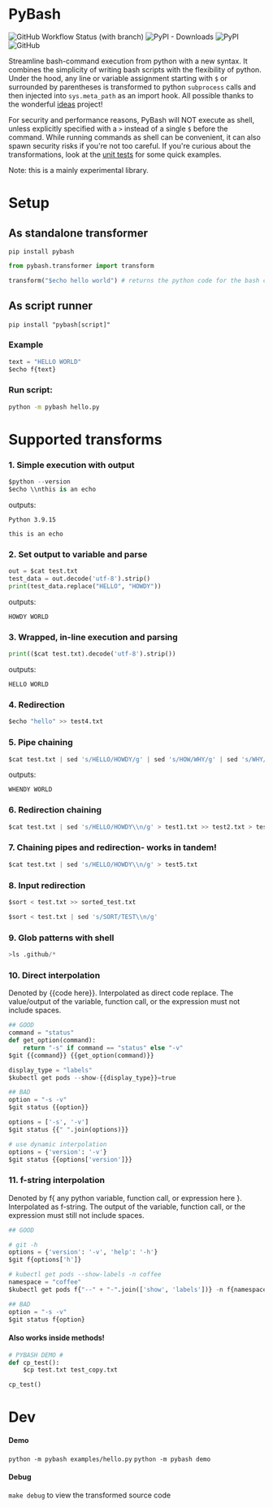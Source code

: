 # PyBash

![GitHub Workflow Status (with branch)](https://img.shields.io/github/actions/workflow/status/jaykv/pybash/python-app.yml?branch=main)
![PyPI - Downloads](https://img.shields.io/pypi/dm/pybash)
![PyPI](https://img.shields.io/pypi/v/pybash)
![GitHub](https://img.shields.io/github/license/jaykv/pybash)

Streamline bash-command execution from python with a new syntax. It combines the simplicity of writing bash scripts with the flexibility of python. Under the hood, any line or variable assignment starting with `$` or surrounded by parentheses is transformed to python `subprocess` calls and then injected into `sys.meta_path` as an import hook. All possible thanks to the wonderful [ideas](https://github.com/aroberge/ideas) project!

For security and performance reasons, PyBash will NOT execute as shell, unless explicitly specified with a `>` instead of a single `$` before the command. While running commands as shell can be convenient, it can also spawn security risks if you're not too careful. If you're curious about the transformations, look at the [unit tests](test_pybash.py) for some quick examples.

Note: this is a mainly experimental library.

# Setup

## As standalone transformer
`pip install pybash`


```python
from pybash.transformer import transform

transform("$echo hello world") # returns the python code for the bash command as string
```

## As script runner
`pip install "pybash[script]"`


### Example 
```py
text = "HELLO WORLD"
$echo f{text}
```

### Run script:
```bash
python -m pybash hello.py
```

# Supported transforms

### 1. Simple execution with output
```python
$python --version
$echo \\nthis is an echo
```
outputs:
```
Python 3.9.15

this is an echo
```

### 2. Set output to variable and parse
```python
out = $cat test.txt
test_data = out.decode('utf-8').strip()
print(test_data.replace("HELLO", "HOWDY"))
```
outputs:
```
HOWDY WORLD
```

### 3. Wrapped, in-line execution and parsing
```python
print(($cat test.txt).decode('utf-8').strip())
```
outputs:
```
HELLO WORLD
```

### 4. Redirection
```python
$echo "hello" >> test4.txt
```

### 5. Pipe chaining
```python
$cat test.txt | sed 's/HELLO/HOWDY/g' | sed 's/HOW/WHY/g' | sed 's/WHY/WHEN/g'
```
outputs:
```
WHENDY WORLD
```

### 6. Redirection chaining
```python
$cat test.txt | sed 's/HELLO/HOWDY\\n/g' > test1.txt >> test2.txt > test3.txt
```

### 7. Chaining pipes and redirection- works in tandem!
```python
$cat test.txt | sed 's/HELLO/HOWDY\\n/g' > test5.txt
```

### 8. Input redirection
```python
$sort < test.txt >> sorted_test.txt
```

```python
$sort < test.txt | sed 's/SORT/TEST\\n/g'
```
### 9. Glob patterns with shell
```python
>ls .github/*
```

### 10. Direct interpolation
Denoted by {{code here}}. Interpolated as direct code replace. The value/output of the variable, function call, or the expression must not include spaces.

```python
## GOOD
command = "status"
def get_option(command):
    return "-s" if command == "status" else "-v"
$git {{command}} {{get_option(command)}}

display_type = "labels"
$kubectl get pods --show-{{display_type}}=true

## BAD
option = "-s -v"
$git status {{option}}

options = ['-s', '-v']
$git status {{" ".join(options)}}

# use dynamic interpolation
options = {'version': '-v'}
$git status {{options['version']}}
```

### 11. f-string interpolation
Denoted by f{ any python variable, function call, or expression here }. Interpolated as f-string. The output of the variable, function call, or the expression must still not include spaces.

```python
## GOOD

# git -h
options = {'version': '-v', 'help': '-h'}
$git f{options['h']}

# kubectl get pods --show-labels -n coffee
namespace = "coffee"
$kubectl get pods f{"--" + "-".join(['show', 'labels'])} -n f{namespace}

## BAD
option = "-s -v"
$git status f{option}
```

#### Also works inside methods!
```python
# PYBASH DEMO #
def cp_test():
    $cp test.txt test_copy.txt

cp_test()
```

# Dev

#### Demo
`python -m pybash examples/hello.py`
`python -m pybash demo`

#### Debug
`make debug` to view the transformed source code
